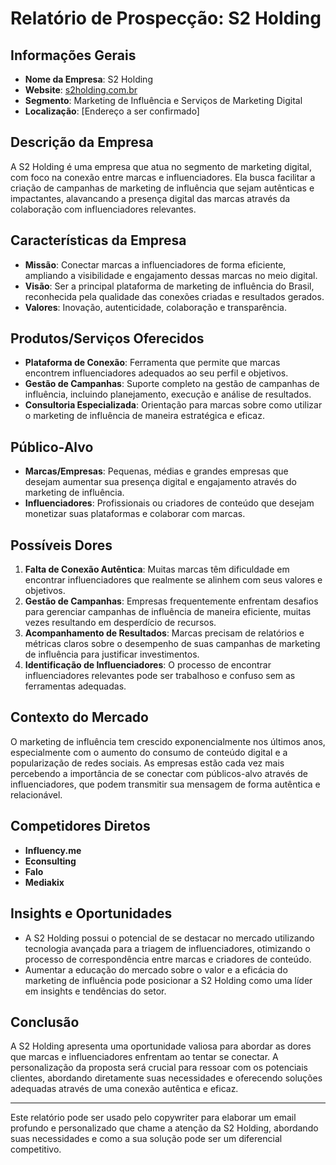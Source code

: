 # Relatório de Prospecção: S2 Holding

## Informações Gerais
- **Nome da Empresa**: S2 Holding
- **Website**: [s2holding.com.br](https://www.s2holding.com.br)
- **Segmento**: Marketing de Influência e Serviços de Marketing Digital
- **Localização**: [Endereço a ser confirmado]

## Descrição da Empresa
A S2 Holding é uma empresa que atua no segmento de marketing digital, com foco na conexão entre marcas e influenciadores. Ela busca facilitar a criação de campanhas de marketing de influência que sejam autênticas e impactantes, alavancando a presença digital das marcas através da colaboração com influenciadores relevantes.

## Características da Empresa
- **Missão**: Conectar marcas a influenciadores de forma eficiente, ampliando a visibilidade e engajamento dessas marcas no meio digital.
- **Visão**: Ser a principal plataforma de marketing de influência do Brasil, reconhecida pela qualidade das conexões criadas e resultados gerados.
- **Valores**: Inovação, autenticidade, colaboração e transparência.

## Produtos/Serviços Oferecidos
- **Plataforma de Conexão**: Ferramenta que permite que marcas encontrem influenciadores adequados ao seu perfil e objetivos.
- **Gestão de Campanhas**: Suporte completo na gestão de campanhas de influência, incluindo planejamento, execução e análise de resultados.
- **Consultoria Especializada**: Orientação para marcas sobre como utilizar o marketing de influência de maneira estratégica e eficaz.

## Público-Alvo
- **Marcas/Empresas**: Pequenas, médias e grandes empresas que desejam aumentar sua presença digital e engajamento através do marketing de influência.
- **Influenciadores**: Profissionais ou criadores de conteúdo que desejam monetizar suas plataformas e colaborar com marcas.

## Possíveis Dores
1. **Falta de Conexão Autêntica**: Muitas marcas têm dificuldade em encontrar influenciadores que realmente se alinhem com seus valores e objetivos.
2. **Gestão de Campanhas**: Empresas frequentemente enfrentam desafios para gerenciar campanhas de influência de maneira eficiente, muitas vezes resultando em desperdício de recursos.
3. **Acompanhamento de Resultados**: Marcas precisam de relatórios e métricas claros sobre o desempenho de suas campanhas de marketing de influência para justificar investimentos.
4. **Identificação de Influenciadores**: O processo de encontrar influenciadores relevantes pode ser trabalhoso e confuso sem as ferramentas adequadas.

## Contexto do Mercado
O marketing de influência tem crescido exponencialmente nos últimos anos, especialmente com o aumento do consumo de conteúdo digital e a popularização de redes sociais. As empresas estão cada vez mais percebendo a importância de se conectar com públicos-alvo através de influenciadores, que podem transmitir sua mensagem de forma autêntica e relacionável.

## Competidores Diretos
- **Influency.me**
- **Econsulting**
- **Falo**
- **Mediakix**

## Insights e Oportunidades
- A S2 Holding possui o potencial de se destacar no mercado utilizando tecnologia avançada para a triagem de influenciadores, otimizando o processo de correspondência entre marcas e criadores de conteúdo.
- Aumentar a educação do mercado sobre o valor e a eficácia do marketing de influência pode posicionar a S2 Holding como uma líder em insights e tendências do setor.

## Conclusão
A S2 Holding apresenta uma oportunidade valiosa para abordar as dores que marcas e influenciadores enfrentam ao tentar se conectar. A personalização da proposta será crucial para ressoar com os potenciais clientes, abordando diretamente suas necessidades e oferecendo soluções adequadas através de uma conexão autêntica e eficaz.

---

Este relatório pode ser usado pelo copywriter para elaborar um email profundo e personalizado que chame a atenção da S2 Holding, abordando suas necessidades e como a sua solução pode ser um diferencial competitivo.